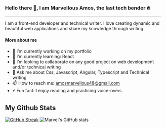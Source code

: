 ### Hello there 👋, I am Marvellous Amos, the last tech bender 🔥
---
I am a front-end developer and technical writer. I love creating dynamic and beautiful web applications and share my knowledge through writing.


#### More about me
- 🔭 I’m currently working on my portfolio
- 🌱 I’m currently learning: React
- 👯 I’m looking to collaborate on any good project on web development and/or technical writing
- 💬 Ask me about Css, Javascript, Angular, Typescript and Technical writing
- 📫 How to reach me: [amosmarvellous48@gmail.com](amosmarvellous48@gmail.com)
- ⚡ Fun fact: I enjoy reading and practicing voice-overs

## My Github Stats
[![GitHub Streak](https://streak-stats.demolab.com/?user=marvel-d)](https://git.io/streak-stats)
![Marvel's GitHub stats](https://github-readme-stats.vercel.app/api?username=marvel-d&theme=midnight-purple&show_icons=true)

<!-- [![Top Langs](https://github-readme-stats.vercel.app/api/top-langs/?username=marvel-d)](https://github.com/anuraghazra/github-readme-stats) -->
<!-- [![Anurag's GitHub stats](https://github-readme-stats.vercel.app/api?username=marvel-d)](https://github.com/anuraghazra/github-readme-stats) -->
<!--
**Marvel-D/Marvel-D** is a ✨ _special_ ✨ repository because its `README.md` (this file) appears on your GitHub profile.

Here are some ideas to get you started:

- 🔭 I’m currently working on ...
- 🌱 I’m currently learning ...
- 👯 I’m looking to collaborate on ...
- 🤔 I’m looking for help with ...
- 💬 Ask me about ...
- 📫 How to reach me: ...
- 😄 Pronouns: ...
- ⚡ Fun fact: ...
-->
